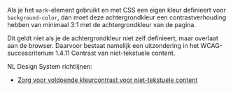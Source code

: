 <!-- @license CC0-1.0 -->

Als je het `mark`-element gebruikt en met CSS een eigen kleur definieert voor `background-color`, dan moet deze achtergrondkleur een contrastverhouding hebben van minimaal 3:1 met de achtergrondkleur van de pagina.

Dit geldt niet als je de achtergrondkleur niet zelf definieert, maar overlaat aan de browser. Daarvoor bestaat namelijk een uitzondering in het WCAG-succescriterium 1.4.11 Contrast van niet-tekstuele content.

NL Design System richtlijnen:

- [Zorg voor voldoende kleurcontrast voor niet-tekstuele content](/richtlijnen/stijl/kleuren/contrast-niet-tekstuele-content)
